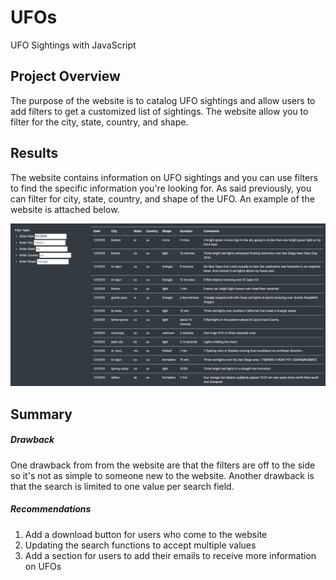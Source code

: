 # UFOs
UFO Sightings with JavaScript

## Project Overview
The purpose of the website is to catalog UFO sightings and allow users to add filters to get a customized list of sightings. The website allow you to filter for the city, state, country, and shape.

## Results
The website contains information on UFO sightings and you can use filters to find the specific information you're looking for.  As said previously, you can filter for city, state, country, and shape of the UFO.  An example of the website is attached below. 

![](https://github.com/EJones621/UFOs/blob/main/static/images/example.png)


## Summary
##### Drawback
One drawback from from the website are that the filters are off to the side so it's not as simple to someone new to the website. Another drawback is that the search is limited to one value per search field.

##### Recommendations
1. Add a download button for users who come to the website
2. Updating the search functions to accept multiple values
3. Add a section for users to add their emails to receive more information on UFOs
